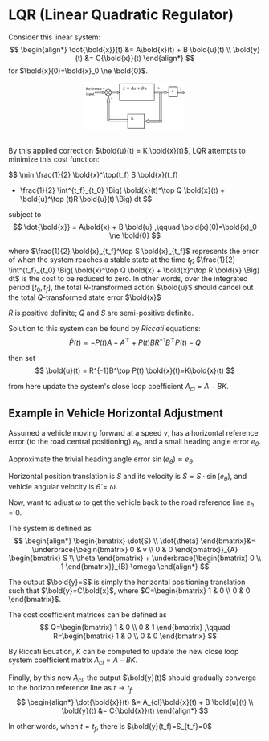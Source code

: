 # LQR (Linear Quadratic Regulator)

Consider this linear system:
$$
\begin{align*}
\dot{\bold{x}}(t) &= A\bold{x}(t) + B \bold{u}(t)
\\
\bold{y}(t) &= C{\bold{x}}(t)
\end{align*}
$$
for $\bold{x}(0)=\bold{x}_0 \ne \bold{0}$.

<div style="display: flex; justify-content: center;">
      <img src="imgs/lqr.png" width="40%" height="40%" alt="lqr" />
</div>
</br>

By this applied correction $\bold{u}(t) = K \bold{x}(t)$, LQR attempts to minimize this cost function:

$$
\min \frac{1}{2} \bold{x}^\top(t_f) S \bold{x}(t_f)
+ \frac{1}{2} \int^{t_f}_{t_0} \Big( 
\bold{x}(t)^\top Q \bold{x}(t) + \bold{u}^\top (t)R \bold{u}(t)
\Big) dt
$$

subject to
$$
\dot{\bold{x}} = A\bold{x} + B \bold{u}
,\qquad
\bold{x}(0)=\bold{x}_0 \ne \bold{0}
$$

where $\frac{1}{2} \bold{x}_{t_f}^\top S \bold{x}_{t_f}$ represents the error of when the system reaches a stable state at the time $t_f$; 
$\frac{1}{2} \int^{t_f}_{t_0} \Big( 
\bold{x}^\top Q \bold{x} + \bold{x}^\top R \bold{x} \Big) dt$ is the cost to be reduced to zero.
In other words, over the integrated period $[t_0, t_f]$, the total $R$-transformed action $\bold{u}$ should cancel out the total $Q$-transformed state error $\bold{x}$

$R$ is positive definite; $Q$ and $S$ are semi-positive definite.

Solution to this system can be found by *Riccati* equations:
$$
\dot{P}(t) = 
-P(t)A -A^\top +P(t)BR^{-1}B^\top P(t) -Q
$$

then set
$$
\bold{u}(t) = R^{-1}B^\top P(t) \bold{x}(t)=K\bold{x}(t)
$$

from here update the system's close loop coefficient $A_{cl}=A-BK$.

## Example in Vehicle Horizontal Adjustment

Assumed a vehicle moving forward at a speed $v$, has a horizontal reference error (to the road central positioning) $e_h$, and a small heading angle error $e_{\theta}$.

Approximate the trivial heading angle error $\sin(e_{\theta})\approx e_{\theta}$.

Horizontal position translation is $S$ and its velocity is $\dot{S}=S \cdot \sin(e_{\theta})$, 
and vehicle angular velocity is $\dot{\theta}=\omega$.

Now, want to adjust $\omega$ to get the vehicle back to the road reference line $e_h=0$.

The system is defined as
$$
\begin{align*}
\begin{bmatrix}
    \dot{S} \\
    \dot{\theta}
\end{bmatrix}&=
\underbrace{\begin{bmatrix}
    0 & v \\
    0 & 0
\end{bmatrix}}_{A}
\begin{bmatrix}
    S \\
    \theta
\end{bmatrix}
+
\underbrace{\begin{bmatrix}
    0 \\
    1
\end{bmatrix}}_{B}
\omega
\end{align*}
$$

The output $\bold{y}=S$ is simply the horizontal positioning translation such that $\bold{y}=C\bold{x}$, where $C=\begin{bmatrix}  1 & 0 \\ 0 & 0 \end{bmatrix}$.

The cost coefficient matrices can be defined as
$$
Q=\begin{bmatrix}
    1 & 0 \\
    0 & 1
\end{bmatrix}
,\qquad
R=\begin{bmatrix}
    1 & 0 \\
    0 & 0
\end{bmatrix}
$$

By Riccati Equation, $K$ can be computed to update the new close loop system coefficient matrix $A_{cl}=A-BK$.

Finally, by this new $A_{cl}$, the output $\bold{y}(t)$ should gradually converge to the horizon reference line as $t \rightarrow t_f$.
$$
\begin{align*}
\dot{\bold{x}}(t) &= A_{cl}\bold{x}(t) + B \bold{u}(t)
\\
\bold{y}(t) &= C{\bold{x}}(t)
\end{align*}
$$

In other words, when $t=t_f$, there is $\bold{y}(t_f)=S_{t_f}=0$